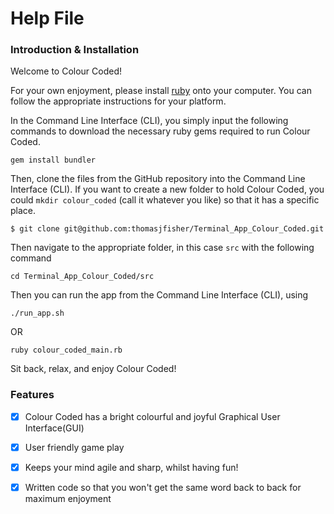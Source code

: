 # Help File

### Introduction & Installation

Welcome to Colour Coded! 

For your own enjoyment, please install [ruby](https://www.ruby-lang.org/en/downloads/) onto your computer. You can follow the appropriate instructions for your platform.

In the Command Line Interface (CLI), you simply input the following commands to download the necessary ruby gems required to run Colour Coded.

```
gem install bundler
```

Then, clone the files from the GitHub repository into the Command Line Interface (CLI). If you want to create a new folder to hold Colour Coded, you could `mkdir colour_coded` (call it whatever you like) so that it has a specific place. 

```
$ git clone git@github.com:thomasjfisher/Terminal_App_Colour_Coded.git
```

Then navigate to the appropriate folder, in this case `src` with the following command

```
cd Terminal_App_Colour_Coded/src
```

Then you can run the app from the Command Line Interface (CLI), using 

```
./run_app.sh
```

OR

```
ruby colour_coded_main.rb
```

Sit back, relax, and enjoy Colour Coded!

### Features

- [x] Colour Coded has a bright colourful and joyful Graphical User Interface(GUI) 

- [x] User friendly game play
- [x] Keeps your mind agile and sharp, whilst having fun!
- [x] Written code so that you won't get the same word back to back for maximum enjoyment

